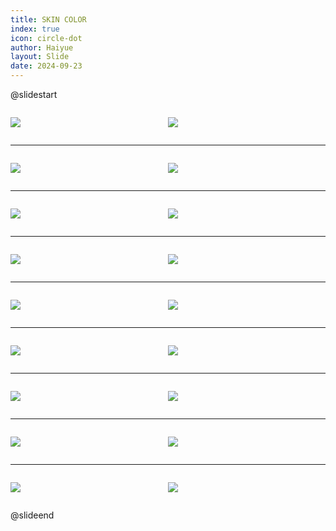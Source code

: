 ```yaml
---
title: SKIN COLOR
index: true
icon: circle-dot
author: Haiyue
layout: Slide
date: 2024-09-23
---
```

 
@slidestart

<div style="display:flex">
<div style="flex:1">

![](/reading/english/Level-T/SKIN%20COLOR/001.webp)
</div>
<div style="flex:1">

![](/reading/english/Level-T/SKIN%20COLOR/002.webp)
</div>
</div>

---

<div style="display:flex">
<div style="flex:1">

![](/reading/english/Level-T/SKIN%20COLOR/003.webp)
</div>
<div style="flex:1">

![](/reading/english/Level-T/SKIN%20COLOR/004.webp)
</div>
</div>

---

<div style="display:flex">
<div style="flex:1">

![](/reading/english/Level-T/SKIN%20COLOR/005.webp)
</div>
<div style="flex:1">

![](/reading/english/Level-T/SKIN%20COLOR/006.webp)
</div>
</div>

---

<div style="display:flex">
<div style="flex:1">

![](/reading/english/Level-T/SKIN%20COLOR/007.webp)
</div>
<div style="flex:1">

![](/reading/english/Level-T/SKIN%20COLOR/008.webp)
</div>
</div>

---

<div style="display:flex">
<div style="flex:1">

![](/reading/english/Level-T/SKIN%20COLOR/009.webp)
</div>
<div style="flex:1">

![](/reading/english/Level-T/SKIN%20COLOR/010.webp)
</div>
</div>

---

<div style="display:flex">
<div style="flex:1">

![](/reading/english/Level-T/SKIN%20COLOR/011.webp)
</div>
<div style="flex:1">

![](/reading/english/Level-T/SKIN%20COLOR/012.webp)
</div>
</div>

---

<div style="display:flex">
<div style="flex:1">

![](/reading/english/Level-T/SKIN%20COLOR/013.webp)
</div>
<div style="flex:1">

![](/reading/english/Level-T/SKIN%20COLOR/014.webp)
</div>
</div>

---

<div style="display:flex">
<div style="flex:1">

![](/reading/english/Level-T/SKIN%20COLOR/015.webp)
</div>
<div style="flex:1">

![](/reading/english/Level-T/SKIN%20COLOR/016.webp)
</div>
</div>

---

<div style="display:flex">
<div style="flex:1">

![](/reading/english/Level-T/SKIN%20COLOR/017.webp)
</div>
<div style="flex:1">

![](/reading/english/Level-T/SKIN%20COLOR/018.webp)
</div>
</div>

@slideend
